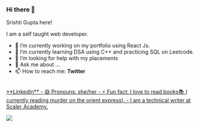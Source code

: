 ### Hi there 👋

Srishti Gupta here!

I am a self taught web developer. 

- 🔭 I’m currently working on my portfolio using React Js.
- 🌱 I’m currently learning DSA using C++ and practicing SQL on Leetcode.
- 🤔 I’m looking for help with my placements
- 💬 Ask me about ...
- 📫 How to reach me: 
**Twitter**<a href='https://twitter.com/srishti20_'/>
</br>
**LinkedIn**<a href ='https://www.linkedin.com/in/srishtigupta-20/'/>
- 😄 Pronouns: she/her
- ⚡ Fun fact: I love to read books📚 ( currently reading murder on the orient express).
- I am a technical writer at Scaler Academy.

<img 
   src="https://github-readme-stats.vercel.app/api?username=srishtigupta20&show_icons=true&theme=tokyonight" 
/>

